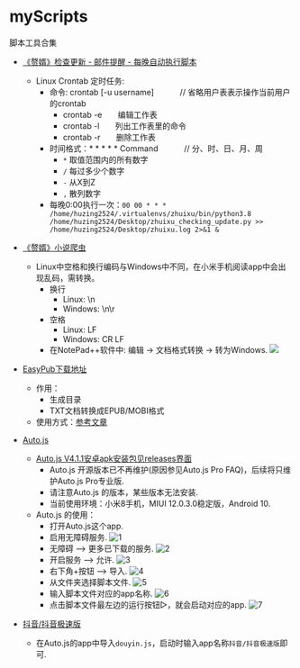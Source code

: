 # myScripts
脚本工具合集
- [《赘婿》检查更新 - 邮件提醒 - 每晚自动执行脚本](./zhuixu_checking_update.py)
  - Linux Crontab 定时任务:
    - 命令: crontab [-u username]　　　 // 省略用户表表示操作当前用户的crontab
      - crontab -e　　编辑工作表
      - crontab -l　　列出工作表里的命令
      - crontab -r　　删除工作表
    - 时间格式：* * * * * Command　　　 // 分、时、日、月、周
      - `*` 取值范围内的所有数字
      - `/` 每过多少个数字
      - `-` 从X到Z
      - `,` 散列数字
    - 每晚0:00执行一次：`00 00 * * * /home/huzing2524/.virtualenvs/zhuixu/bin/python3.8 /home/huzing2524/Desktop/zhuixu_checking_update.py >> /home/huzing2524/Desktop/zhuixu.log 2>&1 &`
- [《赘婿》小说爬虫](./zhuixu.py)
  - Linux中空格和换行编码与Windows中不同，在小米手机阅读app中会出现乱码，需转换。
    - 换行
      - Linux: \n
      - Windows: \n\r
    - 空格
      - Linux: LF
      - Windows: CR LF
    - 在NotePad++软件中: 编辑 -> 文档格式转换 -> 转为Windows. ![](./common/zhuixu.jpg)
- [EasyPub下载地址](https://github.com/huzing2524/myScripts/releases)
  - 作用：
    - 生成目录
    - TXT文档转换成EPUB/MOBI格式
  - 使用方式：[参考文章](https://zhuanlan.zhihu.com/p/52400817)
  
- [Auto.js](https://github.com/hyb1996/Auto.js)
  - [Auto.js V4.1.1安卓apk安装包见releases界面](https://github.com/huzing2524/myScripts/files/6019727/auto.js.V4.1.1_alpha2.arm-v7.apk.zip)
    - Auto.js 开源版本已不再维护(原因参见Auto.js Pro FAQ)，后续将只维护Auto.js Pro专业版.
    - 请注意Auto.js 的版本，某些版本无法安装.
    - 当前使用环境：小米8手机，MIUI 12.0.3.0稳定版，Android 10.
  - Auto.js 的使用：
    - 打开Auto.js这个app.
    - 启用无障碍服务. ![1](./common/1.jpg)
    - 无障碍 --> 更多已下载的服务. ![2](./common/2.jpg)
    - 开启服务 --> 允许. ![3](./common/3.jpg)
    - 右下角+按钮 --> 导入. ![4](./common/4.jpg)
    - 从文件夹选择脚本文件. ![5](./common/5.jpg)
    - 输入脚本文件对应的app名称. ![6](./common/6.jpg)
    - 点击脚本文件最左边的运行按钮▷，就会启动对应的app. ![7](./common/7.jpg)
- [抖音/抖音极速版](./douyin.js)
  - 在Auto.js的app中导入`douyin.js`，启动时输入app名称`抖音/抖音极速版`即可.
